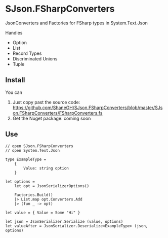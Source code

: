 # SJson.FSharpConverters
JsonConverters and Factories for FSharp types in System.Text.Json

Handles

* Option
* List
* Record Types
* Discriminated Unions
* Tuple

## Install

You can

1. Just copy past the source code: https://github.com/ShaneGH/SJson.FSharpConverters/blob/master/SJson.FSharpConverters/FSharpConverters.fs
1. Get the Nuget package: coming soon

## Use

```F#
// open SJson.FSharpConverters
// open System.Text.Json

type ExampleType =
    {
        Value: string option
    }

let options =
    let opt = JsonSerializerOptions()
    
    Factories.Build()
    |> List.map opt.Converters.Add
    |> (fun _ -> opt)
    
let value = { Value = Some "Hi" }
    
let json = JsonSerializer.Serialize (value, options)
let valueAfter = JsonSerializer.Deserialize<ExampleType> (json, options)
```